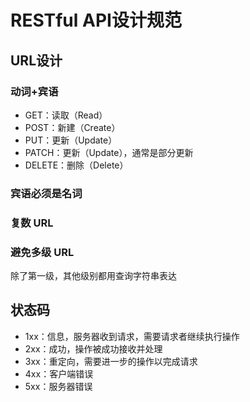# RESTful API设计规范

## URL设计

### 动词+宾语

* GET：读取（Read）
* POST：新建（Create）
* PUT：更新（Update）
* PATCH：更新（Update），通常是部分更新
* DELETE：删除（Delete）

### 宾语必须是名词

### 复数 URL

### 避免多级 URL

除了第一级，其他级别都用查询字符串表达

## 状态码

* 1xx：信息，服务器收到请求，需要请求者继续执行操作
* 2xx：成功，操作被成功接收并处理
* 3xx：重定向，需要进一步的操作以完成请求
* 4xx：客户端错误
* 5xx：服务器错误
